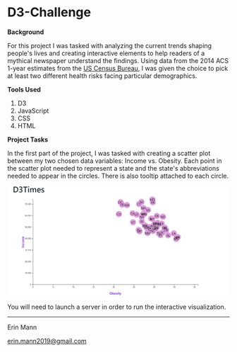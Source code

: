 # D3-Challenge

**Background**

For this project I was tasked with analyzing the current trends shaping people's lives and creating interactive elements to help readers of a mythical newspaper understand the findings. Using data from the 2014 ACS 1-year estimates from the [US Census Bureau](https://data.census.gov/cedsci/), I was given the choice to pick at least two different health risks facing particular demographics.

**Tools Used**

1. D3
2. JavaScript
3. CSS
4. HTML

**Project Tasks**

In the first part of the project, I was tasked with creating a scatter plot between my two chosen data variables: Income vs. Obesity. Each point in the scatter plot needed to represent a state and the state's abbreviations needed to appear in the circles. There is also tooltip attached to each circle. 

![](https://github.com/erinmann12/D3-Challenge/blob/main/D3_data_journalism/images/obesityincomechart.PNG)

You will need to launch a server in order to run the interactive visualization.

--------------------------------------------------------------------------------------------------------------

Erin Mann

erin.mann2019@gmail.com